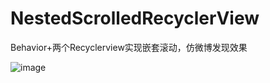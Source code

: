 # NestedScrolledRecyclerView
Behavior+两个Recyclerview实现嵌套滚动，仿微博发现效果

![image](https://github.com/879058443/NestedScrollRecyclerView/blob/master/gif/gif_1080x1920_20s.gif) 
